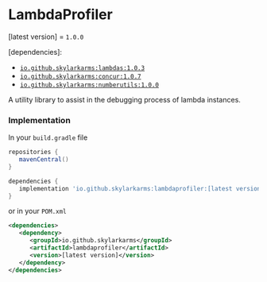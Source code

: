 # LambdaProfiler
[latest version] = `1.0.0`

[dependencies]:
- [`io.github.skylarkarms:lambdas:1.0.3`](https://github.com/Skylarkarms/Lambdas)
- [`io.github.skylarkarms:concur:1.0.7`](https://github.com/Skylarkarms/Concur)
- [`io.github.skylarkarms:numberutils:1.0.0`](https://github.com/Skylarkarms/NumberUtils)

A utility library to assist in the debugging process of lambda instances.

### Implementation
In your `build.gradle` file
```groovy
repositories {
   mavenCentral()
}

dependencies {
   implementation 'io.github.skylarkarms:lambdaprofiler:[latest version]'
}
```

or in your `POM.xml`
```xml
<dependencies>
   <dependency>
      <groupId>io.github.skylarkarms</groupId>
      <artifactId>lambdaprofiler</artifactId>
      <version>[latest version]</version>
   </dependency>
</dependencies>
```